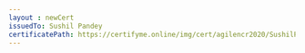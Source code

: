 ```yaml
--- 
layout : newCert 
issuedTo: Sushil Pandey 
certificatePath: https://certifyme.online/img/cert/agilencr2020/SushilPandey_69027.png
--- 
```


